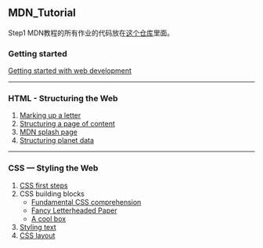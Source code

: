 ## MDN_Tutorial

Step1 MDN教程的所有作业的代码放在[这个仓库](https://github.com/AFukun/afukun.github.io)里面。

### Getting started

[Getting started with web development](http://afukun.github.io/getting-started)

---

### HTML - Structuring the Web

1. [Marking up a letter](http://afukun.github.io/markup-a-letter)
2. [Structuring a page of content](http://afukun.github.io/structuring-a-homepage)
3. [MDN splash page](http://afukun.github.io/mdn-splash-page)
4. [Structuring planet data](http://afukun.github.io/structuring-planet-data)

-----

### CSS — Styling the Web

1.  [CSS first steps](http://afukun.github.io/formatting-a-biography)
2.  CSS building blocks
    * [Fundamental CSS comprehension](http://afukun.github.io/fundamental-css-comprehension)
    * [Fancy Letterheaded Paper](http://afukun.github.io/fancy-letterheaded-paper)
    * [A cool box](http://afukun.github.io/cool-information-box)
3.  [Styling text](http://afukun.github.io/typesetting-a-homepage)
4.  [CSS layout](http://afukun.github.io/fundamental-layout-comprehension)

